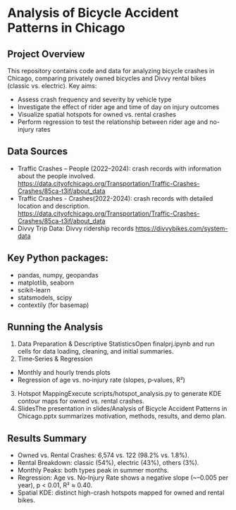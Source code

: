 # Analysis of Bicycle Accident Patterns in Chicago

## Project Overview

This repository contains code and data for analyzing bicycle crashes in Chicago, comparing privately owned bicycles and Divvy rental bikes (classic vs. electric). Key aims:
- Assess crash frequency and severity by vehicle type
- Investigate the effect of rider age and time of day on injury outcomes
- Visualize spatial hotspots for owned vs. rental crashes
- Perform regression to test the relationship between rider age and no-injury rates
  
## Data Sources

- Traffic Crashes – People (2022–2024): crash records with information about the people involved. https://data.cityofchicago.org/Transportation/Traffic-Crashes-Crashes/85ca-t3if/about_data
- Traffic Crashes - Crashes(2022-2024): crash records with detailed location and description. https://data.cityofchicago.org/Transportation/Traffic-Crashes-Crashes/85ca-t3if/about_data
- Divvy Trip Data: Divvy ridership records https://divvybikes.com/system-data

## Key Python packages:
- pandas, numpy, geopandas
- matplotlib, seaborn
- scikit-learn
- statsmodels, scipy
- contextily (for basemap)

## Running the Analysis
1. Data Preparation & Descriptive StatisticsOpen finalprj.ipynb and run cells for data loading, cleaning, and initial summaries.
2. Time‑Series & Regression
  - Monthly and hourly trends plots
  - Regression of age vs. no‑injury rate (slopes, p‑values, R²)
3. Hotspot MappingExecute scripts/hotspot_analysis.py to generate KDE contour maps for owned vs. rental crashes.
4. SlidesThe presentation in slides/Analysis of Bicycle Accident Patterns in Chicago.pptx summarizes motivation, methods, results, and demo plan.

## Results Summary
- Owned vs. Rental Crashes: 6,574 vs. 122 (98.2% vs. 1.8%).
- Rental Breakdown: classic (54%), electric (43%), others (3%).
- Monthly Peaks: both types peak in summer months.
- Regression: Age vs. No‑Injury Rate shows a negative slope (~–0.005 per year), p < 0.01, R² ≈ 0.40.
- Spatial KDE: distinct high-crash hotspots mapped for owned and rental bikes.
